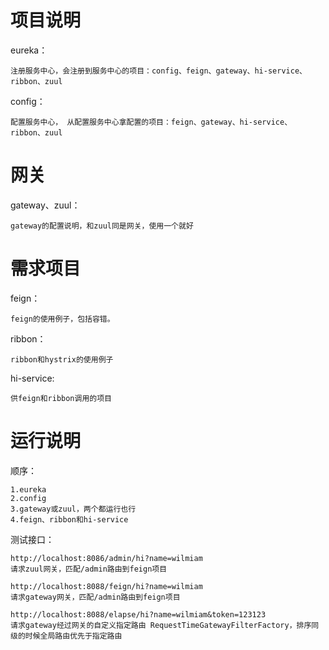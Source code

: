 # 项目说明
eureka：

    注册服务中心，会注册到服务中心的项目：config、feign、gateway、hi-service、ribbon、zuul
    
config：

    配置服务中心， 从配置服务中心拿配置的项目：feign、gateway、hi-service、ribbon、zuul
  
# 网关
gateway、zuul：

    gateway的配置说明，和zuul同是网关，使用一个就好
    
# 需求项目
feign：

    feign的使用例子，包括容错。
  
 ribbon：
 
    ribbon和hystrix的使用例子
    
 hi-service:
 
    供feign和ribbon调用的项目
    
 # 运行说明
 顺序：
 
    1.eureka
    2.config
    3.gateway或zuul，两个都运行也行
    4.feign、ribbon和hi-service
 
 测试接口：
 
    http://localhost:8086/admin/hi?name=wilmiam
    请求zuul网关，匹配/admin路由到feign项目
    
    http://localhost:8088/feign/hi?name=wilmiam
    请求gateway网关，匹配/admin路由到feign项目
    
    http://localhost:8088/elapse/hi?name=wilmiam&token=123123
    请求gateway经过网关的自定义指定路由 RequestTimeGatewayFilterFactory，排序同级的时候全局路由优先于指定路由